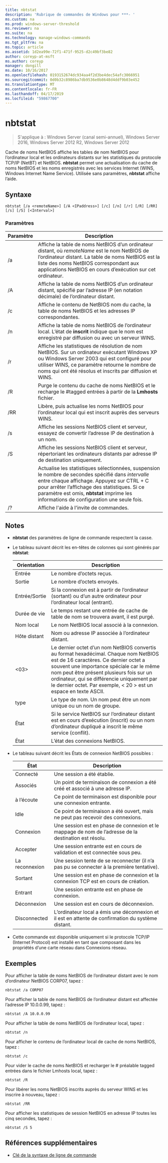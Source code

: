 ```yaml
---
title: nbtstat
description: 'Rubrique de commandes de Windows pour ***- '
ms.custom: na
ms.prod: windows-server-threshold
ms.reviewer: na
ms.suite: na
ms.technology: manage-windows-commands
ms.tgt_pltfrm: na
ms.topic: article
ms.assetid: 1d2ea99e-72f1-471f-9525-d2c49bf3be82
author: coreyp-at-msft
ms.author: coreyp
manager: dongill
ms.date: 10/16/2017
ms.openlocfilehash: 0193152674dc934aa4f2d3be4dec54afc3066951
ms.sourcegitcommit: 0d0b32c8986ba7db9536e0b8648d4ddf9b03e452
ms.translationtype: MT
ms.contentlocale: fr-FR
ms.lasthandoff: 04/17/2019
ms.locfileid: "59867700"
---
```

# <a name="nbtstat"></a>nbtstat

>S'applique à : Windows Server (canal semi-annuel), Windows Server 2016, Windows Server 2012 R2, Windows Server 2012

Cache de noms NetBIOS affiche les tables de nom NetBIOS pour l’ordinateur local et les ordinateurs distants sur les statistiques du protocole TCP/IP (NetBT) et NetBIOS. **nbtstat** permet une actualisation du cache de noms NetBIOS et les noms enregistrés avec les services Internet (WINS, Windows Internet Name Service). Utilisée sans paramètres, **nbtstat** affiche l’aide. 

## <a name="syntax"></a>Syntaxe

```
nbtstat [/a <remoteName>] [/A <IPaddress>] [/c] [/n] [/r] [/R] [/RR] [/s] [/S] [<Interval>]
```

### <a name="parameters"></a>Paramètres

|Paramètre|Description|
|-------|--------|
|/a <remoteName>|Affiche la table de noms NetBIOS d’un ordinateur distant, où *remoteName* est le nom NetBIOS de l’ordinateur distant. La table de noms NetBIOS est la liste des noms NetBIOS correspondant aux applications NetBIOS en cours d’exécution sur cet ordinateur.|
|/A <IPaddress>|Affiche la table de noms NetBIOS d’un ordinateur distant, spécifié par l’adresse IP (en notation décimale) de l’ordinateur distant.|
|/c|Affiche le contenu de NetBIOS nom du cache, la table de noms NetBIOS et les adresses IP correspondantes.|
|/n|Affiche la table de noms NetBIOS de l’ordinateur local. L’état de **inscrit** indique que le nom est enregistré par diffusion ou avec un serveur WINS.|
|/r|Affiche les statistiques de résolution de nom NetBIOS. Sur un ordinateur exécutant Windows XP ou Windows Server 2003 qui est configuré pour utiliser WINS, ce paramètre retourne le nombre de noms qui ont été résolus et inscrits par diffusion et WINS.|
|/R|Purge le contenu du cache de noms NetBIOS et le recharge le #tagged entrées à partir de la **Lmhosts** fichier.|
|/RR|Libère, puis actualise les noms NetBIOS pour l’ordinateur local qui est inscrit auprès des serveurs WINS.|
|/s|Affiche les sessions NetBIOS client et serveur, essayez de convertir l’adresse IP de destination à un nom.|
|/S|Affiche les sessions NetBIOS client et serveur, répertoriant les ordinateurs distants par adresse IP de destination uniquement.|
|<Interval>|Actualise les statistiques sélectionnées, suspension le nombre de secondes spécifié dans *intervalle* entre chaque affichage. Appuyez sur CTRL + C pour arrêter l’affichage des statistiques. Si ce paramètre est omis, **nbtstat** imprime les informations de configuration une seule fois.|
|/?|Affiche l'aide à l'invite de commandes.|

## <a name="remarks"></a>Notes

-   **nbtstat** des paramètres de ligne de commande respectent la casse.

-   Le tableau suivant décrit les en-têtes de colonnes qui sont générés par **nbtstat**:

    |Orientation|Description|
    |------|--------|
    |Entrée|Le nombre d’octets reçus.|
    |Sortie|Le nombre d’octets envoyés.|
    |Entrée/Sortie|Si la connexion est à partir de l’ordinateur (sortant) ou d’un autre ordinateur pour l’ordinateur local (entrant).|
    |Durée de vie|Le temps restant une entrée de cache de table de nom se trouvera avant, il est purgé.|
    |Nom local|Le nom NetBIOS local associé à la connexion.|
    |Hôte distant|Nom ou adresse IP associée à l’ordinateur distant.|
    |<03>|Le dernier octet d’un nom NetBIOS convertis au format hexadécimal. Chaque nom NetBIOS est de 16 caractères. Ce dernier octet a souvent une importance spéciale car le même nom peut être présent plusieurs fois sur un ordinateur, qui se différencie uniquement par le dernier octet. Par exemple, < 20 > est un espace en texte ASCII.|
    |type|Le type de nom. Un nom peut être un nom unique ou un nom de groupe.|
    |État|Si le service NetBIOS sur l’ordinateur distant est en cours d’exécution (inscrit) ou un nom d’ordinateur dupliqué a inscrit le même service (conflit).|
    |État|L’état des connexions NetBIOS.|

-   Le tableau suivant décrit les États de connexion NetBIOS possibles :

    |État|Description|
    |-----|--------|
    |Connecté|Une session a été établie.|
    |Associés|Un point de terminaison de connexion a été créé et associé à une adresse IP.|
    |à l’écoute|Ce point de terminaison est disponible pour une connexion entrante.|
    |Idle|Ce point de terminaison a été ouvert, mais ne peut pas recevoir des connexions.|
    |Connexion|Une session est en phase de connexion et le mappage de nom de l’adresse de la destination est résolu.|
    |Accepter|Une session entrante est en cours de validation et est connectée sous peu.|
    |La reconnexion|Une session tente de se reconnecter (il n’a pas pu se connecter à la première tentative).|
    |Sortant|Une session est en phase de connexion et la connexion TCP est en cours de création.|
    |Entrant|Une session entrante est en phase de connexion.|
    |Déconnexion|Une session est en cours de déconnexion.|
    |Disconnected|L’ordinateur local a émis une déconnexion et il est en attente de confirmation du système distant.|

-   Cette commande est disponible uniquement si le protocole TCP/IP (Internet Protocol) est installé en tant que composant dans les propriétés d’une carte réseau dans Connexions réseau.

## <a name="BKMK_Examples"></a>Exemples
Pour afficher la table de noms NetBIOS de l’ordinateur distant avec le nom d’ordinateur NetBIOS CORP07, tapez :

```
nbtstat /a CORP07
```

Pour afficher la table de noms NetBIOS de l’ordinateur distant est affectée l’adresse IP 10.0.0.99, tapez :

```
nbtstat /A 10.0.0.99
```

Pour afficher la table de noms NetBIOS de l’ordinateur local, tapez :

```
nbtstat /n
```

Pour afficher le contenu de l’ordinateur local de cache de noms NetBIOS, tapez :

```
nbtstat /c
```

Pour vider le cache de noms NetBIOS et recharger le # préalable tagged entrées dans le fichier Lmhosts local, tapez :

```
nbtstat /R
```

Pour libérer les noms NetBIOS inscrits auprès du serveur WINS et les inscrire à nouveau, tapez :

```
nbtstat /RR
```

Pour afficher les statistiques de session NetBIOS en adresse IP toutes les cinq secondes, tapez :

```
nbtstat /S 5
```

## <a name="additional-references"></a>Références supplémentaires

-   [Clé de la syntaxe de ligne de commande](command-line-syntax-key.md)


